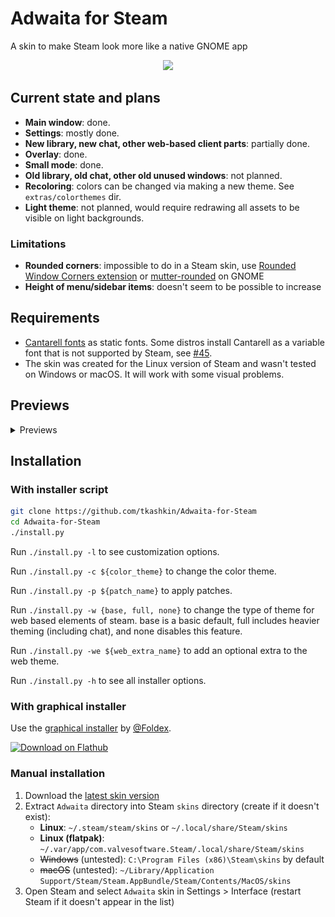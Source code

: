 # Adwaita for Steam

A skin to make Steam look more like a native GNOME app

<p align="center"><img src="screenshot.png?raw=true"/></p>

## Current state and plans

* **Main window**: done.
* **Settings**: mostly done.
* **New library, new chat, other web-based client parts**: partially done.
* **Overlay**: done.
* **Small mode**: done.
* **Old library, old chat, other old unused windows**: not planned.
* **Recoloring**: colors can be changed via making a new theme. See `extras/colorthemes` dir.
* **Light theme**: not planned, would require redrawing all assets to be visible on light backgrounds.

### Limitations

* **Rounded corners**: impossible to do in a Steam skin, use [Rounded Window Corners extension](https://github.com/yilozt/rounded-window-corners) or [mutter-rounded](https://github.com/yilozt/mutter-rounded) on GNOME
* **Height of menu/sidebar items**: doesn't seem to be possible to increase

## Requirements

* [Cantarell fonts](https://gitlab.gnome.org/GNOME/cantarell-fonts) as static fonts. Some distros install Cantarell as a variable font that is not supported by Steam, see [#45](https://github.com/tkashkin/Adwaita-for-Steam/issues/45).
* The skin was created for the Linux version of Steam and wasn't tested on Windows or macOS. It will work with some visual problems.

## Previews

<details><summary>Previews</summary>

<details><summary>Adwaita</summary>

![Adwaita](/extras/colorthemes/adwaita/preview.png?raw=true)

</details>

<details><summary>Breeze</summary>

![Breeze](/extras/colorthemes/breeze/preview.png?raw=true)

</details>

<details><summary>Catppuccin-Frappe</summary>

![Catppuccin-Frappe](/extras/colorthemes/catppuccin-frappe/preview.png?raw=true)

</details>

<details><summary>Catppuccin-Macchiato</summary>

![Catppuccin-Macchiato](/extras/colorthemes/catppuccin-macchiato/preview.png?raw=true)

</details>

<details><summary>Catppuccin-Mocha</summary>

![Catppuccin-Mocha](/extras/colorthemes/catppuccin-mocha/preview.png?raw=true)

</details>

<details><summary>Dracula</summary>

![Dracula](/extras/colorthemes/dracula/preview.png?raw=true)

</details>

<details><summary>Gruvbox</summary>

![Gruvbox](/extras/colorthemes/gruvbox/preview.png?raw=true)

</details>

<details><summary>Kate</summary>

![Kate](/extras/colorthemes/kate/preview.png?raw=true)

</details>

<details><summary>Nord</summary>

![Nord](/extras/colorthemes/nord/preview.png?raw=true)

</details>

<details><summary>One Pro</summary>

![One Pro](/extras/colorthemes/one-pro/preview.png?raw=true)

</details>

<details><summary>Pop</summary>

![Pop](/extras/colorthemes/pop/preview.png?raw=true)

</details>

<details><summary>Tokyo Night</summary>

![Tokyo Night](/extras/colorthemes/tokyo-night/preview.png?raw=true)

</details>

<details><summary>Tomorrow Night</summary>

![Tomorrow Night](/extras/colorthemes/tomorrow-night/preview.png?raw=true)

</details>

<details><summary>Yaru</summary>

![Yaru](/extras/colorthemes/yaru/preview.png?raw=true)

</details>

</details>

## Installation

### With installer script

```bash
git clone https://github.com/tkashkin/Adwaita-for-Steam
cd Adwaita-for-Steam
./install.py
```

Run `./install.py -l` to see customization options.

Run `./install.py -c ${color_theme}` to change the color theme.

Run `./install.py -p ${patch_name}` to apply patches.

Run `./install.py -w {base, full, none}` to change the type of theme for web based elements of steam. base is a basic default, full includes heavier theming (including chat), and none disables this feature.

Run `./install.py -we ${web_extra_name}` to add an optional extra to the web theme.

Run `./install.py -h` to see all installer options.

### With graphical installer

Use the [graphical installer](https://github.com/Foldex/AdwSteamGtk) by [@Foldex](https://github.com/Foldex).

<a href="https://flathub.org/apps/details/io.github.Foldex.AdwSteamGtk"><img width="200" alt="Download on Flathub" src="https://flathub.org/assets/badges/flathub-badge-i-en.svg"/></a>

### Manual installation

1. Download the [latest skin version](https://github.com/tkashkin/Adwaita-for-Steam/archive/master.zip)
2. Extract `Adwaita` directory into Steam `skins` directory (create if it doesn't exist):
   * **Linux**: `~/.steam/steam/skins` or `~/.local/share/Steam/skins`
   * **Linux (flatpak)**: `~/.var/app/com.valvesoftware.Steam/.local/share/Steam/skins`
   * ~~Windows~~ (untested): `C:\Program Files (x86)\Steam\skins` by default
   * ~~macOS~~ (untested): `~/Library/Application Support/Steam/Steam.AppBundle/Steam/Contents/MacOS/skins`
3. Open Steam and select `Adwaita` skin in Settings > Interface (restart Steam if it doesn't appear in the list)
